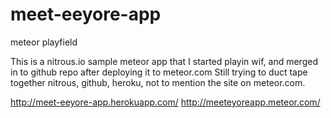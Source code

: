 meet-eeyore-app
===============

meteor playfield

This is a nitrous.io sample meteor app that I started playin wif, and merged in to github repo after deploying it to meteor.com 
Still trying to duct tape together nitrous, github, heroku, not to mention the site on meteor.com.


http://meet-eeyore-app.herokuapp.com/
http://meeteyoreapp.meteor.com/
